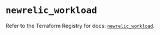 # `newrelic_workload`

Refer to the Terraform Registry for docs: [`newrelic_workload`](https://registry.terraform.io/providers/newrelic/newrelic/3.52.0/docs/resources/workload).

